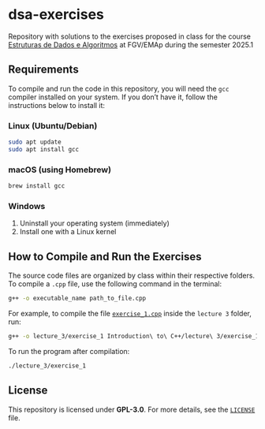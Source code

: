 # dsa-exercises

Repository with solutions to the exercises proposed in class for the course [Estruturas de Dados e Algoritmos](https://github.com/matwerner/fgv-ed) at FGV/EMAp during the semester 2025.1

## Requirements

To compile and run the code in this repository, you will need the `gcc` compiler installed on your system. If you don’t have it, follow the instructions below to install it:

### Linux (Ubuntu/Debian)
```sh
sudo apt update
sudo apt install gcc
```

### macOS (using Homebrew)
```sh
brew install gcc
```

### Windows  
1. Uninstall your operating system (immediately)  
2. Install one with a Linux kernel  

## How to Compile and Run the Exercises

The source code files are organized by class within their respective folders. To compile a `.cpp` file, use the following command in the terminal:

```sh
g++ -o executable_name path_to_file.cpp
```

For example, to compile the file [`exercise_1.cpp`](https://github.com/arthurabello/eda-exercicios/blob/main/Introduction%20to%20C%2B%2B/lecture%203/exercise_1.cpp) inside the `lecture 3` folder, run:

```sh
g++ -o lecture_3/exercise_1 Introduction\ to\ C++/lecture\ 3/exercise_1.cpp
```

To run the program after compilation:

```sh
./lecture_3/exercise_1
```

## License

This repository is licensed under **GPL-3.0**. For more details, see the [`LICENSE`](LICENSE) file.